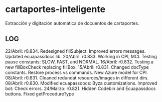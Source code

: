 # cartaportes-inteligente
Extracción y digitación automática de docuentos de cartaportes.

## LOG
22/Abril: r0.834. Redesigned fillSubject. Improved errors messages. Updated ecuapassdocs lib.
20/Abril: r0.833. Working in CPI, MCI. Testing pause constants: SLOW, FAST, and NORMAL.
16/Abril: r0.832. Testing a new fillBoxCheck replacing fillBox.
15/Abril: r0.831. Changed docType constants. Restore process vs commands. New Azure model for CPI.
08/Abril: r0.831. Cleaned redundat resources/images in different dirs.
08/Abril: r0.830. Modified ecuapassdocs: Byza customizations. Improved bot: Check errors.
24/Marzo: r0.821. Hidden  Codebin and Ecuapassdocs buttons. Fixed getProcedureType

